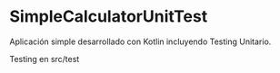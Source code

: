 # SimpleCalculatorUnitTest
Aplicación simple desarrollado con Kotlin incluyendo Testing Unitario.

Testing en src/test
